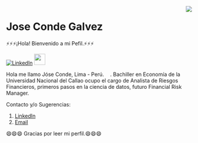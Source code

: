 <img src='https://raw.githubusercontent.com/keshavsingh4522/keshavsingh4522/master/Monkey_Kid_Coding.gif' align='right'>

# Jose Conde Galvez

⚡⚡⚡¡Hola! Bienvenido a mi Pefil.⚡⚡⚡
  
  <a href="https://www.linkedin.com/in/jose-conde/n"><img src="https://img.shields.io/badge/LinkedIn--_.svg?style=social&logo=linkedin" alt="LinkedIn"></a>
  <a href="https://rpubs.com/JoseConde"><img src="https://www.rstudio.com/wp-content/uploads/2014/06/RStudio-Ball.png" width="30" /></a>

Hola me llamo Jóse Conde, Lima - Perú. <img src="https://image.flaticon.com/icons/svg/2055/2055886.svg" width="13"/>.
Bachiller en Economía de la Universidad Nacional del Callao ocupo el cargo de Analista de Riesgos Financieros, primeros pasos en la ciencia de datos, futuro Financial Risk Manager.

Contacto y/o Sugerencias:

  1. [LinkedIn](https://www.linkedin.com/in/jose-conde/) 
  2. [Email](mailto:joseconde20.95@gmail.com) 

😄😄😄 Gracias por leer mi perfil.😄😄😄
